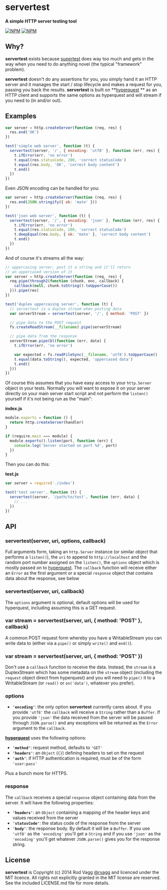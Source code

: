 # servertest

**A simple HTTP server testing tool**

[![NPM](https://nodei.co/npm/servertest.png?downloads=true&downloadRank=true)](https://nodei.co/npm/servertest/)
[![NPM](https://nodei.co/npm-dl/servertest.png?months=6&height=3)](https://nodei.co/npm/servertest/)

## Why?

**servertest** exists because [supertest](https://github.com/visionmedia/supertest) does way too much and gets in the way when you need to do anything novel (the typical "framework" problem).

**servertest** doesn't do any assertions for you, you simply hand it an HTTP server and it manages the start / stop lifecycle and makes a request for you, passing you back the results. **servertest** is built on **[hyperquest](https://github.com/substack/hyperquest)
** as an HTTP client and supports the same options as hyperquest and will stream if you need to (in and/or out).

## Examples

```js
var server = http.createServer(function (req, res) {
  res.end('OK')
})

test('simple web server', function (t) {
  servertest(server, '/', { encoding: 'utf8' }, function (err, res) {
    t.ifError(err, 'no error')
    t.equal(res.statusCode, 200, 'correct statusCode')
    t.equal(res.body, 'OK', 'correct body content')
    t.end()
  })
})
```

Even JSON encoding can be handled for you:

```js
var server = http.createServer(function (req, res) {
  res.end(JSON.stringify({ ok: 'mate' }))
})

test('json web server', function (t) {
  servertest(server, '/', { encoding: 'json' }, function (err, res) {
    t.ifError(err, 'no error')
    t.equal(res.statusCode, 200, 'correct statusCode')
    t.deepEqual(res.body, { ok: 'mate' }, 'correct body content')
    t.end()
  })
})
```

And of course it's streams all the way:

```js
// uppercasing server, post it a string and it'll return
// an uppercased version of it
var server = http.createServer(function (req, res) {
  req.pipe(through2(function (chunk, enc, callback) {
    callback(null, chunk.toString().toUpperCase())
  })).pipe(res)
})

test('duplex uppercasing server', function (t) {
  // servertest is a duplex stream when posting data
  var serverStream = servertest(server, '/', { method: 'POST' })

  // pipe data to the POST request
  fs.createReadStream(__filename).pipe(serverStream)

  // pipe data from the response
  serverStream.pipe(bl(function (err, data) {
    t.ifError(err, 'no error')

    var expected = fs.readFileSync(__filename, 'utf8').toUpperCase()
    t.equal(data.toString(), expected, 'uppercased data')
    t.end()
  }))
})
```

Of course this assumes that you have easy access to your `http.Server` object in your tests. Normally you will want to expose it on your server directly on your main server start script and not perform the `listen()` yourself if it's not being run as the "main":

**index.js**

```js
module.exports = function () {
  return http.createServer(handler)
}

if (require.main === module) {
  module.exports().listen(port, function (err) {
    console.log('Server started on port %d', port)
  })
}
```

Then you can do this:

**test.js**

```js
var server = require('./index')

test('test server', function (t) {
  servertest(server, '/path/to/test', function (err, data) {
  	// ...
  })
})
```

## API

### servertest(server, uri, options, callback)

Full arguments form, taking an `http.Server` instance (or similar object that performs a `listen()`), the `uri` to append to `http://localhost` and the random port number assigned on the `listen()`, the `options` object which is mostly passed on to [hyperquest](https://github.com/substack/hyperquest). The `callback` function will receive either an `Error` as the first argument or a special `response` object that contains data about the response, see below

### servertest(server, uri, callback)

The `options` argument is optional, default options will be used for hyperquest, including assuming this is a GET request.

### var stream = servertest(server, uri, { method: 'POST' }, callback)

A common POST request form whereby you have a WritableStream you can write data to (either via a `pipe()` or simply `write()` and `end()`).

### var stream = servertest(server, uri, { method: 'POST' })

Don't use a `callback` function to receive the data. Instead, the `stream` is a DuplexStream which has some metadata on the `stream` object (including the `request` object direct from hyperquest) and you will need to `pipe()` it to a WritableStream (or `read()` or `on('data')`, whatever you prefer).

### options

- <b><code>'encoding'</code></b>: the only option **servertest** currently cares about. If you provide `'utf8'` the `callback` will receive a `String` rather than a `Buffer`. If you provide `'json'` the data received from the server will be passed through `JSON.parse()` and any exceptions will be returned as the `Error` argument to the `callback`.

**[hyperquest](https://github.com/substack/hyperquest)** uses the following options:

- <b><code>'method'</code></b>: request method, defaults to `'GET'`
- <b><code>'headers'</code></b>: an `Object` (`{}`) defining headers to set on the request
- <b><code>'auth'</code></b>: if HTTP authentication is required, must be of the form `'user:pass'`

Plus a bunch more for HTTPS.

### response

The `callback` receives a special `response` object containing data from the server. It will have the following properties:

- <b><code>'headers'</code></b>: an `Object` containing a mapping of the header keys and values received from the server
- <b><code>'statusCode'</code></b>: the status code of the response from the server
- <b><code>'body'</code></b>: the response body. By default it will be a `Buffer`. If you use `'utf8'` as the `'encoding'` you'll get a `String` and if you use `'json'` as the `'encoding'` you'll get whatever `JSON.parse()` gives you for the response string.


## License

**servertest** is Copyright (c) 2014 Rod Vagg [@rvagg](https://twitter.com/rvagg) and licenced under the MIT licence. All rights not explicitly granted in the MIT license are reserved. See the included LICENSE.md file for more details.
